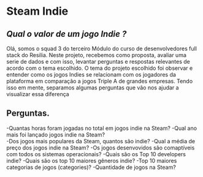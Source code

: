 # Steam Indie
## _Qual o valor de um jogo Indie ?_

  Olá, somos o squad 3 do terceiro Módulo do curso de desenvolvedores full stack do Resilia. Neste projeto, recebemos como proposta, avaliar uma serie de dados
  e com isso, levantar perguntas e respostas relevantes de acordo com o tema escolhido.
  O tema do projeto escolhido foi observar e entender como os jogos Indies se relacionam com os jogadores da plataforma em comparação a jogos Triple A de grandes
  empresas. Tendo isso em mente, separamos algumas perguntas que vão nos ajudar a visualizar essa diferença
  
  ## Perguntas.
-Quantas horas foram jogadas no total em jogos indie na Steam?
-Qual ano mais foi lançado jogos indie na Steam?  
-Dos jogos mais populares da Steam, quantos são indie? 
-Qual a média de preço dos jogos indie na Steam? 
-Os jogos  desenvovidos são comaptíveis com todos os sistemas operacionais? 
-Quais são os Top 10 developers indie? 
-Quais são os top 10 maiores gêneros indie? 
-Top 10 maiores categorias de jogos (categories)?
-Quantidade de jogos na Steam? 
